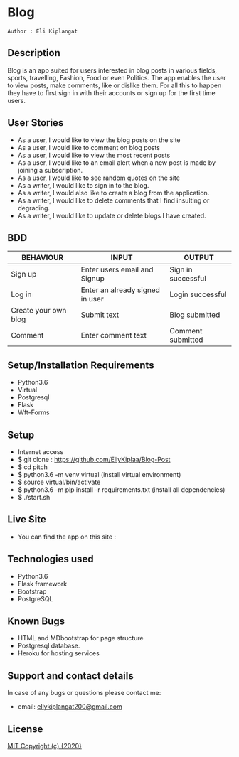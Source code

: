 # Blog

    Author : Eli Kiplangat

## Description

Blog is an app suited for users interested in blog posts in various fields, sports, travelling, Fashion, Food or even Politics. The app enables the user to view posts, make comments, like or dislike them. For all this to happen they have to first sign in with their accounts  or sign up for the first time users.

## User Stories

* As a user, I would like to view the blog posts on the      site
* As a user, I would like to comment on blog posts
* As a user, I would like to view the most recent posts
* As a user, I would like to an email alert when a new       post is made by joining a subscription.
* As a user, I would like to see random quotes on the site
* As a writer, I would like to sign in to the blog.
* As a writer, I would also like to create a blog from the   application.
* As a writer, I would like to delete comments that I find   insulting or degrading.
* As a writer, I would like to update or delete blogs I      have created.


## BDD

|  BEHAVIOUR                             | INPUT                                   |      OUTPUT                            |
|----------------------------------------|-----------------------------------------|----------------------------------------|
| Sign up                                | Enter users email and Signup            | Sign in successful                     |
| Log in                                 | Enter an already signed in user         | Login successful                       |
| Create your own blog                   | Submit text                             | Blog submitted                         |
| Comment                                | Enter comment text                      | Comment submitted                      |


## Setup/Installation Requirements

* Python3.6
* Virtual
* Postgresql
* Flask
* Wft-Forms

## Setup
* Internet access
* $ git clone : https://github.com/EllyKiplaa/Blog-Post
* $ cd pitch
* $ python3.6 -m venv virtual (install virtual environment)
* $ source virtual/bin/activate
* $ python3.6 -m pip install -r requirements.txt (install all dependencies)
* $ ./start.sh

## Live Site
* You can find the app on this site : 


## Technologies used 

* Python3.6
* Flask framework
* Bootstrap
* PostgreSQL


## Known Bugs
* HTML and MDbootstrap for page structure
* Postgresql database.
* Heroku for hosting services

## Support and contact details
In case of any bugs or questions please contact me:

* email: ellykiplangat200@gmail.com

## License
[MIT Copyright (c) {2020}](./License)
  

